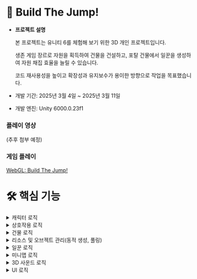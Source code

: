 # 🔨 Build The Jump!

* <b>프로젝트 설명</b>

  본 프로젝트는 유니티 6를 체험해 보기 위한 3D 개인 프로젝트입니다.
  
  생존 게임 장르로 자원을 획득하여 건물을 건설하고, 포탈 건물에서 일꾼을 생성하여 자원 채집 효율을 늘릴 수 있습니다.
  
  코드 재사용성을 높이고 확장성과 유지보수가 용이한 방향으로 작업을 목표했습니다.
  
* 개발 기간: 2025년 3월 4일 ~ 2025년 3월 11일
* 개발 엔진: Unity 6000.0.23f1

### 플레이 영상
(추후 첨부 예정)

### 게임 플레이
[WebGL: Build The Jump!](https://play.unity.com/en/games/1bbb1716-136c-47b4-800f-d44c4d4bd98f/build-the-jump)

# 🛠️ 핵심 기능

<details>
<summary>캐릭터 로직</summary>

### 물리 연산 [ 🔗 P_Rigidbody ](https://github.com/SpartaCodingClub/BuildTheJump/blob/main/Assets/Scripts/Player/P_Rigidbody.cs)
Character Controller로 캐릭터를 제어하고 있으며, 물리 연산은 P_Rigidbody에서 제어하고 있습니다.

물리 연산을 위해 FixedUpdate 생명 주기에서 함수를 호출하고 있습니다.

```csharp
private void FixedUpdate()
{
    Rotate();  // 캐릭터의 방향 갱신
    Move();    // 물리 연산
}
```

캐릭터가 움직이는 방향대로 부드러운 회전을 하기 위해 LookRotation을 Slerp 함수를 통해 회전을 구현했습니다.
```csharp
private void Rotate()
{
    if (readValue.magnitude == 0.0f)
    {
        return;
    }

    Vector3 forward = Managers.Camera.Main.transform.forward;
    forward.y = 0.0f;
    forward.Normalize();

    Vector3 right = Managers.Camera.Main.transform.right;
    right.y = 0.0f;
    right.Normalize();

    direction = right * readValue.x + forward * readValue.y;
    Quaternion targetRotation = Quaternion.LookRotation(direction);
    transform.rotation = Quaternion.Slerp(transform.rotation, targetRotation, ROTATE_SPEED * Time.fixedDeltaTime);
}
```

Lerp 함수를 통해 가속도 및 감속도를 구현했습니다.

캐릭터는 항상 중력의 영향을 받으며, isGrounded 상태에서 점프 키를 누르면 P_Rigidbody의 velocity.y 값을 조절하여 포물선 운동을 구현했습니다.
```csharp
private void Move()
{
    float verticalVelocity = velocity.y;
    Vector3 targetVelocity = (readValue.magnitude > 0.0f) ? moveSpeed * direction : Vector3.zero;
    velocity = Vector3.Lerp(velocity, targetVelocity, moveSpeed * 2.0f * Time.fixedDeltaTime);
    velocity.y = verticalVelocity;

    if (isGrounded)
    {
        if (jumping)
        {
            velocity.y = JUMP_FORCE;
            animationHandler.SetTrigger(Define.ID_JUMP);
        }
        else
        {
            velocity.y = 0.0f;
        }
    }
    else
    {
        velocity.y -= GRAVITY * Time.fixedDeltaTime;
    }

    animationHandler.SetBool(Define.ID_GROUND, isGrounded);
    animationHandler.SetBool(Define.ID_MOVE, velocity.magnitude > 1.0f);

    controller.Move(velocity * Time.fixedDeltaTime);
    isGrounded = controller.isGrounded;
}
```
</details>

<details>
<summary>상호작용 로직</summary>

![Interaction](https://github.com/user-attachments/assets/abed9a28-0d4a-4dba-9b54-c51a4ad32591)

### 상호작용 [ 🔗 P_Interaction ](https://github.com/SpartaCodingClub/BuildTheJump/blob/main/Assets/Scripts/Player/P_Interaction.cs)

모든 키 이벤트는 New Input SYstem으로 제어하고 있으며, Start 문에서 New Input System의 제너레이트 함수를 통해 이벤트를 연결했습니다.
```csharp
private void Start()
{
    if (isPlayer == false)
    {
        return;
    }

    // 상호작용 중 움직이면, 상호작용 종료
    Managers.Input.System.Player.Move.performed += OnInteraction;
    Managers.Input.System.Player.Jump.performed += OnInteraction;
}
```

P_Interaction 스크립트는 델리게이트를 활용하여 상호작용에 진입함을 관리합니다.
```csharp
public event Action OnInteractionEnter;
```

상호작용 중인 오브젝트가 자원 오브젝트라면, 체력 UI를 표시하고, SP (스태미너)가 부족하면 행동을 중단합니다.

또한 상호작용에 필요한 도구가 있다면 장비하고, AnimationHandler를 통해 애니메이션 상태를 관리하고, 위에서 선언한 델리게이트를 통해 플레이어의 움직임을 제어합니다.

```csharp
public void InteractionEnter()
{
    if (isPlayer)
    {
        // 플레이어가 공격 중인 대상이 자원 오브젝트라면, 체력바 UI를 표시
        ResourceObject resourceObject = InteractableObject as ResourceObject;
        if (resourceObject != null)
        {
            // SP가 부족하다면 무시
            if (Managers.Game.CurrentSP < SP)
            {
                Managers.UI.Open<UI_FloatingText>().UpdateUI("스태미너가 부족합니다.", transform.position + Vector3.right * 3.0f, Color.red);
                return;
            }

            resourceObject.Open_ObjectStatusUI();
        }
    }

    GameObject equipment = equipments[(int)InteractableObject.Type];
    if (equipment != null)
    {
        // 상호작용에 필요한 장비를 장착
        equipment.SetActive(true);
    }
    else
    {
        // 장비가 없다면 즉시 상호작용
        InteractableObject.InteractionEnter();
    }

    Interaction = true;

    animationHandler.SetBool(Define.ID_ACTION, true);
    animationHandler.SetTrigger(InteractableObject.Type);

    // 상호작용이 시작되었다면, 플레이어를 일시정지
    OnInteractionEnter?.Invoke();
}
```

### 상호작용 찾기 [ 🔗 P_InteractionFinder ](https://github.com/SpartaCodingClub/BuildTheJump/blob/main/Assets/Scripts/Player/P_InteractionFinder.cs)

P_InteractionFinder 스크립트는 OverlapSphereNonAlloc 함수를 이용해, 주변 반경에서 InteractableObject(상호작용 가능한 오브젝트)를 찾습니다.

NonAlloc 함수의 가장 큰 차이점은, 미리 만들어진 배열을 이용해 GC 호출을 최소화 합니다.

```csharp
for (int i = 0; i < objectColliders.Length; i++) objectColliders[i] = null;
if (Physics.OverlapSphereNonAlloc(transform.position, RADIUS, objectColliders, objectLayer) == 0)
{
    this.target = null;
    Close_KeyUI();
    return;
}
```

탐색한 배열에서 가장 가까운 대상을 탐색하여 상호작용 UI를 노출시킵니다.

UI는 대상의 WorldPosition을 ScreenPosition으로 변환하여 상호작용 가능한 오브젝트의 위치에서 표시될 수 있도록 위치를 갱신합니다.
```csharp
private void Update()
{
    // 이미 상호작용 중이라면 무시
    if (interaction.Interaction)
    {
        return;
    }

    // 자원 탐색
    for (int i = 0; i < objectColliders.Length; i++) objectColliders[i] = null;
    if (Physics.OverlapSphereNonAlloc(transform.position, RADIUS, objectColliders, objectLayer) == 0)
    {
        this.target = null;
        Close_KeyUI();
        return;
    }

    // 가장 가까운 자원 탐색
    var target = GetTarget();
    if (target != this.target)
    {
        Close_KeyUI();
    }

    // 상호작용 UI 표시
    this.target = target;
    Open_KeyUI();
}
```

상호작용이 시작될 때, 대상 오브젝트를 바라봅니다.

다만 대상 오브젝트의 위에 있을 때, Z 축 회전 방지를 위해 아래 코드를 추가했습니다.
```csharp
// Z축 기울임 방지
Vector3 lookAtPosition = new(target.position.x, transform.position.y, target.position.z);
transform.LookAt(lookAtPosition);
```

</details>

<details>
<summary>건물 로직</summary>

![Build](https://github.com/user-attachments/assets/18415d6c-8fbc-47d9-9504-34f417ea4d9f)

## 건물

### 빌드 관리 [ 🔗 BuildManager ](https://github.com/SpartaCodingClub/BuildTheJump/blob/main/Assets/Scripts/Managers/BuildingManager.cs)

BuildManager에서 NewInputSystem 이벤트를 활용해 건설 위치를 결정할 때(OnBuild), 건설이 시작되었을 때(OnConfirm), 취소됬을 때를(OnCancel) 관리하고 있습니다.
```csharp
public void Initialize()
{
    layerMask = LayerMask.GetMask(Define.LAYER_GROUND);

    Managers.Input.System.UI_Building.Build.performed += OnBuild;
    Managers.Input.System.UI_Building.Confirm.canceled += OnConfirm;
    Managers.Input.System.UI_Building.Cancel.started += OnCancel;
}
```

건설이 시작되면, 현재 건설 중인 건물의 정보를 관리하고, 다른 UI 창은 활성화할 수 없도록 기존 UI InputSystem은 비활성화하고, ESC 키를 눌렀을 때 건설 취소가 가능하도록 UI_Building InputSystme을 활성화 시켜줍니다.
```csharp
public void Build(BuildingData buildingData)
{
    buildingObject = Managers.Resource.Instantiate(buildingData.name, Vector3.zero, Define.PATH_BUILDING).GetComponent<BuildingObject>();

    Managers.Input.System.UI.Disable();
    Managers.Input.System.UI_Building.Enable();
}
```

### 건물 [ 🔗 BuildingObject ](https://github.com/SpartaCodingClub/BuildTheJump/blob/main/Assets/Scripts/Objects/BuildingObject.cs)
모든 건물은 BudilngObject를 상속받아 관리하고 있습니다.

BuildingObject가 confirm 전의 상태(건설 중)라면, 설치할 layer가 ground인지 확인합니다.

groundLayer가 아니라면, Material의 색상을 붉은 계열로 변경하여 사용자에게 건설이 불가능한 위치임을 알립니다.

```csharp
layer = LayerMask.NameToLayer(Define.LAYER_GROUND);

private void OnTriggerStay(Collider other)
{
    if (confirm)
    {
        return;
    }

    if (other.gameObject.layer == layer)
    {
        return;
    }

    CanBuild = false;
    meshRenderer.material.SetColor(Define.EMISSION_COLOR, Define.RED);
}
```

건설이 가능한 위치라면 Material의 색상을 푸른 계열로 변경합니다.
```csharp
private void OnTriggerExit(Collider other)
{
    if (confirm)
    {
        return;
    }

    meshRenderer.material.SetColor(Define.EMISSION_COLOR, Define.BLUE);
    CanBuild = true;
}
```

건설을 확정하면(건설을 시작하면) 충돌 처리를 위해 isTrigger를 비활성화 하고, 건설 상태를 확인할 수 있는 UI를 표시합니다.
```csharp
public void Confirm()
{
    meshCollider.isTrigger = false;
    confirm = true;

    buildingStatusUI.UpdateUI_Build(baseData as BuildingData);
    Managers.Resource.Instantiate(Define.EFFECT_BUILD, transform.position, Define.PATH_EFFECT);
}
```

### 이펙트 [ 🔗 ParticleHandler ](https://github.com/SpartaCodingClub/BuildTheJump/blob/main/Assets/Scripts/Handlers/ParticleHandler.cs)
위 Confirm 함수에서 건설 시작과 동시에 아래 코드를 통해, 파티클을 활용한 이펙트를 생성하며, 모든 파티클은 재사용(풀링)을 위해 ParticleHandler에서 관리합니다.
```csharp
public void Confirm()
{
    Managers.Resource.Instantiate(Define.EFFECT_BUILD, transform.position, Define.PATH_EFFECT);
}
```

파티클 시스템 종료 시점을 감지하기 위해 ParticleSystem의 stopAction에 콜백을 연결했습니다.

OnParticleSystemStopped 이벤트 함수를 통해 오브젝트 풀링을 위한 ResourceManager의 Destroy 함수를 통해 객체를 관리(파괴)했습니다.

```csharp
private void Awake()
{
    _particleSystem = GetComponent<ParticleSystem>();

    var main = _particleSystem.main;
    main.stopAction = ParticleSystemStopAction.Callback;
}

private void OnParticleSystemStopped()
{
    Managers.Resource.Destroy(gameObject);
}
```

</details>


<details>
<summary>리소스 및 오브젝트 관리(동적 생성, 풀링)</summary>

### 리소스 관리 [ 🔗 Resource Manager ](https://github.com/SpartaCodingClub/BuildTheJump/blob/main/Assets/Scripts/Managers/ResourceManager.cs)

각 아이콘은 Atals로 압축하여 게임 시작 후 캐싱하고 있습니다.

캐싱된 아이콘은 GetSprite 함수로 id 값을 통해 아이콘을 불러올 수 있도록 했습니다.

```csharp
public enum SpriteType
{
    Item,
    Building,
    Rarity,
    Unit,
    Count
}
  
private readonly SpriteAtlas[] atlas = new SpriteAtlas[(int)SpriteType.Count];

public Sprite GetSprite(SpriteType type, string name) => atlas[(int)type].GetSprite(name);

public void Initialize()
{
    string[] names = Enum.GetNames(typeof(SpriteType));
    for (int i = 0; i < atlas.Length; i++)
    {
        SpriteAtlas atlas = Resources.Load<SpriteAtlas>($"{Define.PATH_ATLAS}/Atlas_{names[i]}");
        this.atlas[i] = atlas;
    }
}
```

ResourceManager는 Instatiate 함수를 통해 Resource 폴더에 있는 오브젝트를 동적으로 생성할 수 있고, 풀링된 오브젝트가 있다면 풀링된 오브젝트를 우선하여 생성합니다.
```csharp
public GameObject Instantiate(string key, Vector3 position, string pathType = Define.PATH_OBJECT)
{
    GameObject gameObject = Managers.Pool.TryPop(key);
    if (gameObject == null)
    {
        string path = $"{pathType}/{key}";
        GameObject original = Resources.Load<GameObject>(path);
        if (original == null)
        {
            Debug.LogWarning($"Failed to Load<GameObject>({path})");
            return null;
        }

        gameObject = Instantiate(original);
    }

    gameObject.transform.position = position;
    return gameObject;
}
```

ResourceManager의 Destroy 함수 역시 풀링이 가능한 오브젝트인지 확인한 후, 풀링이 가능한 오브젝트라면 PoolManager에게 오브젝트 제어권을 넘깁니다.
```csharp
public void Destroy(GameObject gameObject)
{
    if (gameObject.TryGetComponent<Poolable>(out var poolable))
    {
        Managers.Pool.Push(poolable);
        return;
    }

    Object.Destroy(gameObject);
}
```

### 오브젝트 풀링 [ 🔗 PoolManager ](https://github.com/SpartaCodingClub/BuildTheJump/blob/main/Assets/Scripts/Managers/PoolManager/Pool.cs)

유니티에서 제공하는 IObjectPool을 활용하여 오브젝트 풀링을 적용했습니다.
```csharp
private readonly IObjectPool<GameObject> objectPool;

objectPool = new ObjectPool<GameObject>(CreateFunc, ActionOnGet, ActionOnRelease, ActionOnDestroy);
```

</details>



<details>
<summary>일꾼 로직</summary>

![Worker](https://github.com/user-attachments/assets/b4c5361e-a494-4b0a-8fbe-08bc456473ba)

### 일꾼 [ 🔗 P_Worker ](https://github.com/SpartaCodingClub/BuildTheJump/blob/main/Assets/Scripts/Player/P_Worker.cs)

일꾼은 '포탈' 건물에서 소환할 수 있으며, 일꾼은 가장 가까운 자원 오브젝트를 찾아 자원을 채집합니다.

일꾼은 NavMeshAgent를 통한 길찾기와, 상태 패턴으로 일꾼의 상태를 관리하고 있습니다.

```csharp
private void Update()
{
    switch (state)
    {
        case WorkerState.Interact:
            navMeshAgent.enabled = false;
            Interaction();
            break;
        case WorkerState.Interaction:
            if (target == null) SetState(WorkerState.Idle);
            break;
    }
}

public void SetState(WorkerState state)
{
    switch (state)
    {
        case WorkerState.Idle:
            StartCoroutine(Targeting());
            break;
        case WorkerState.Move:
            SetDestination(target.position, () => SetState(WorkerState.Interact));
            break;
        case WorkerState.Interact:
            animationHandler.SetBool(Define.ID_MOVE, false);
            break;
    }

    this.state = state;
}
```

일꾼의 공격 속도 및 이동 속도에 따라 애니메이션 속도를 변경합니다.
```csharp
public void SetStats(UnitData unitData)
{
    animationHandler.Animator.SetFloat(Define.ID_ACTION_SPEED, unitData.actionSpeed);
    animationHandler.Animator.SetFloat(Define.ID_MOVE_SPEED, unitData.moveSpeed / Define.WORKER_MOVE_SPEED);

    navMeshAgent.speed = unitData.moveSpeed;
}
```

일꾼이 navMeshAgent를 이용해 타겟에게 이동하고, 이동이 완료되었는지 특정 간격(INTERVAL)으로 코루틴을 통해 확인합니다.

이동이 완료되면 onComplete 콜백을 통해 다음 행동을 지정할 수 있습니다.

```csharp
private IEnumerator Moving(Action onComplete = null)
{
    do yield return INTERVAL;
    while (navMeshAgent.pathPending || navMeshAgent.remainingDistance > P_InteractionFinder.RADIUS);

    onComplete?.Invoke();
}
```
</details>



<details>
<summary>미니맵 로직</summary>

### 미니맵 [ 🔗 UI_Minimap ](https://github.com/SpartaCodingClub/BuildTheJump/blob/main/Assets/Scripts/UI/UI_Minimap.cs)
미니맵은 팰월드에서 영감을 받아 제작되었으며, 건물과 일꾼의 방향과 위치를 표시합니다.

단, 10m 이내의 오브젝트는 표시하지 않습니다.

플레이어의 현재 방향을 계산하고, SetPositionX 함수에서 삼각 함수를 통해 각 방향(동, 서, 남, 북)을 미니맵에 표시합니다.
```csharp
private void UpdateContent()
{
    float eulerAngle = (player.eulerAngles.y - offsetY + 360.0f) % 360.0f;
    SetPositionX(textSouth, eulerAngle, 0.0f);
    SetPositionX(textWest, eulerAngle, 90.0f);
    SetPositionX(textNorth, eulerAngle, 180.0f);
    SetPositionX(textEast, eulerAngle, 270.0f);
}
```

플레이어 위치로부터 건물과 일꾼의 방향을 구한 후, UI_MinimapItem의 정보를 갱신합니다.
```csharp
Vector3 direction = minimapItem.Target.position - player.position;
float targetAngle = Mathf.Atan2(-direction.x, -direction.z) * Mathf.Rad2Deg;
float normalizedAngle = (player.eulerAngles.y - targetAngle + 360.0f) % 360.0f / 360.0f;
float x = Mathf.Lerp(-sliderWidth, sliderWidth, normalizedAngle);
minimapItem.UpdateUI(x, direction.magnitude);
```


### 미니맵 오브젝트 [ 🔗 UI_MinimapItem ](https://github.com/SpartaCodingClub/BuildTheJump/blob/main/Assets/Scripts/UI/UI_MinimapItem.cs)
건물과 일꾼이 생성될때 아래 코드를 통해 MinimapUI에 새 MinimapItem을 추가합니다.
```csharp
Managers.UI.MinimapUI.AddItem(buildingObject.transform, SpriteType.Building, id);
```

MinimapUI에서 호출된 UpdateUI 함수를 통해 현재 오브젝트까지 남은 거리를 갱신해주고, 거리가 가까워진다면(10m 이내 거리) 해당 MinimapItemUI를 숨깁니다.
```csharp
public void UpdateUI(float x, float distance)
{
    bool isClose = distance < MIN_DISTANCE;
    if (isClose != this.isClose)
    {
        this.isClose = isClose;
        if (this.isClose)
        {
            open.Pause();
            close.Restart();
        }
        else
        {
            close.Pause();
            open.Restart();
        }
    }

    rectTransform.anchoredPosition = new(x, rectTransform.anchoredPosition.y);
    textDistance.text = $"{distance:F1}m";
}
```
</details>



<details>
<summary>3D 사운드 로직</summary>

### 3D 사운드
기본적으로 유니티 웹 빌드는 3D 사운드를 지원하지 않습니다.

웹 빌드에서 3D 사운드를 연출하기 위해 오브젝트와 플레이어(Audio Listner)와의 거리를 계산하여 볼륨을 줄이는 방식으로 사용했습니다.
```csharp
public class AudioSourceHandler : MonoBehaviour
{
    private float originalVolume;
    private AudioSource audioSource;
    private Transform player;

    private void Awake()
    {
        audioSource = GetComponent<AudioSource>();
        originalVolume = audioSource.volume;
        player = Managers.Game.Player.transform;
    }

    private void Update()
    {
        float distance = Vector3.Distance(transform.position, player.position);
        audioSource.volume = Mathf.Clamp01(1 - (distance / 20.0f)) * originalVolume;
        audioSource.panStereo = Mathf.Clamp((player.position.x - transform.position.x) * 0.1f, -1f, 1f);
    }
}
```
</details>

<details>
<summary>UI 로직</summary>

### 트위닝 시퀀스 관리 [ 🔗 SequenceHandler ](https://github.com/SpartaCodingClub/BuildTheJump/blob/main/Assets/Scripts/Handlers/SequenceHandler.cs)

UI 애니메이션을 관리하기 위해 DoTween 플러그인을 사용했고, DoTween의 Sequence 관리를 위한 SequenceHandler를 만들었습니다.

SequenceHandler는 Sequence 할당, 해제, 바인딩을 관리해 줍니다.

```csharp
public class SequenceHandler
{
    public Sequence Open { get; private set; }
    public Sequence Close { get; private set; }

    public void Initialize()
    {
        Open = Utility.RecyclableSequence();
        Close = Utility.RecyclableSequence();
    }

    public void Deinitialize()
    {
        Open.Kill();
        Close.Kill();
    }

    public void Bind(UIState type, params Func<Sequence>[] sequences)
    {
        Sequence sequence = sequences[0]();
        for (int i = 1; i < sequences.Length; i++)
        {
            sequence.Join(sequences[i]());
        }

        switch (type)
        {
            case UIState.Open:
                Open.Append(sequence);
                break;
            case UIState.Close:
                Close.Append(sequence);
                break;
        }
    }
}
```

### 베이스 UI [ 🔗 UI_Base ](https://github.com/SpartaCodingClub/BuildTheJump/blob/main/Assets/Scripts/UI/UI_Base.cs)

모든 UI는 UI_Base를 상속받아 만들어 지며, UI가 열리는 중이거나, 닫히는 중일때는 상호작용되지 않도록 처리했습니다.

또한, 해당 상태와 바인딩되어 있는 sequence(애니메이션)를 재생해 줍니다.

```csharp
public virtual void Open()
{
    canvasGroup.interactable = true;
    canvasGroup.blocksRaycasts = true;

    sequenceHandler.Open.Restart();
}

public virtual void Close()
{
    canvasGroup.interactable = false;
    canvasGroup.blocksRaycasts = false;

    sequenceHandler.Close.Restart();
}
```

자식 객체에는 자식에 정의된 enum으로 편하게 접근할 수 있도록 BindChildren 함수를 만들었습니다.

```csharp
protected void BindChildren(Type enumType)
{
    var names = Enum.GetNames(enumType);
    foreach (var name in names)
    {
        RectTransform child = gameObject.FindComponent<RectTransform>(name);
        children.Add(child);
    }
}
```

### UI 매니저 [ 🔗 UI Manager ](https://github.com/SpartaCodingClub/BuildTheJump/blob/main/Assets/Scripts/Managers/UIManager.cs)

UI Manager는 모든 UI를 UI를 생성하고 MenuUI를 관리하고 있습니다.

Menu UI가 열릴 때 이전에 열린 Menu UI가 있다면, 닫아줍니다.

```csharp
public bool Close_MenuUI<T>() where T : UI_Base
{
    if (CurrentMenuUI == null)
    {
        return false;
    }

    UI_Base menuUI = CurrentMenuUI;
    menuUI.Close();

    CurrentMenuUI = null;
    return menuUI is T;
}
```

</details>
